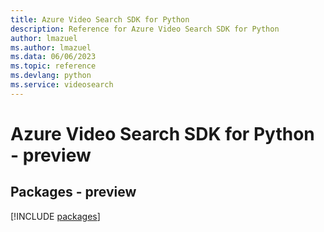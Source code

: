 ```yaml
---
title: Azure Video Search SDK for Python
description: Reference for Azure Video Search SDK for Python
author: lmazuel
ms.author: lmazuel
ms.data: 06/06/2023
ms.topic: reference
ms.devlang: python
ms.service: videosearch
---
```

# Azure Video Search SDK for Python - preview
## Packages - preview
[!INCLUDE [packages](video-search-index.md)]